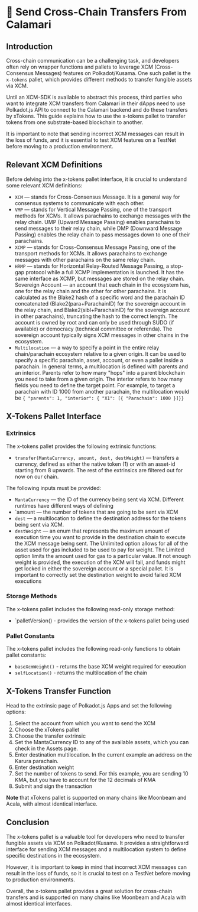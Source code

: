 # 💸 Send Cross-Chain Transfers From Calamari

## Introduction

Cross-chain communication can be a challenging task, and developers often rely on wrapper functions and pallets to leverage XCM (Cross-Consensus Messages) features on Polkadot/Kusama. One such pallet is the `x-tokens` pallet, which provides different methods to transfer fungible assets via XCM.

Until an XCM-SDK is available to abstract this process, third parties who want to integrate XCM transfers from Calamari in their dApps need to use Polkadot.js API to connect to the Calamari backend and do these transfers by xTokens. This guide explains how to use the x-tokens pallet to transfer tokens from one substrate-based blockchain to another.

It is important to note that sending incorrect XCM messages can result in the loss of funds, and it is essential to test XCM features on a TestNet before moving to a production environment.

## Relevant XCM Definitions

Before delving into the x-tokens pallet interface, it is crucial to understand some relevant XCM definitions:

* `XCM` — stands for Cross-Consensus Message. It is a general way for consensus systems to communicate with each other.
* `VMP` — stands for Vertical Message Passing, one of the transport methods for XCMs. It allows parachains to exchange messages with the relay chain. UMP (Upward Message Passing) enables parachains to send messages to their relay chain, while DMP (Downward Message Passing) enables the relay chain to pass messages down to one of their parachains.
* `XCMP` — stands for Cross-Consensus Message Passing, one of the transport methods for XCMs. It allows parachains to exchange messages with other parachains on the same relay chain.
* `HRMP` — stands for Horizontal Relay-Routed Message Passing, a stop-gap protocol while a full XCMP implementation is launched. It has the same interface as XCMP, but messages are stored on the relay chain.
Sovereign Account — an account that each chain in the ecosystem has, one for the relay chain and the other for other parachains. It is calculated as the Blake2 hash of a specific word and the parachain ID concatenated (Blake2(para+ParachainID) for the sovereign account in the relay chain, and Blake2(sibl+ParachainID) for the sovereign account in other parachains), truncating the hash to the correct length. The account is owned by root and can only be used through SUDO (if available) or democracy (technical committee or referenda). The sovereign account typically signs XCM messages in other chains in the ecosystem.
* `Multilocation` — a way to specify a point in the entire relay chain/parachain ecosystem relative to a given origin. It can be used to specify a specific parachain, asset, account, or even a pallet inside a parachain. In general terms, a multilocation is defined with parents and an interior. Parents refer to how many "hops" into a parent blockchain you need to take from a given origin. The interior refers to how many fields you need to define the target point. For example, to target a parachain with ID 1000 from another parachain, the multilocation would be `{ "parents": 1, "interior": { "X1": [{ "Parachain": 1000 }]}}`

## X-Tokens Pallet Interface

### Extrinsics
The x-tokens pallet provides the following extrinsic functions:

* `transfer(MantaCurrency, amount, dest, destWeight)` — transfers a currency, defined as either the native token (1) or with an asset-id starting from 8 upwards. The rest of the extrinsics are filtered out for now on our chain.

The following inputs must be provided:

* `MantaCurrency` — the ID of the currency being sent via XCM. Different runtimes have different ways of defining
* `amount — the number of tokens that are going to be sent via XCM
* `dest` — a multilocation to define the destination address for the tokens being sent via XCM.
* `destWeight` — an enum that represents the maximum amount of execution time you want to provide in the destination chain to execute the XCM message being sent. The Unlimited option allows for all of the asset used for gas included to be used to pay for weight. The Limited option limits the amount used for gas to a particular value. If not enough weight is provided, the execution of the XCM will fail, and funds might get locked in either the sovereign account or a special pallet. It is important to correctly set the destination weight to avoid failed XCM executions

### Storage Methods

The x-tokens pallet includes the following read-only storage method:

* `palletVersion() - provides the version of the x-tokens pallet being used

### Pallet Constants

The x-tokens pallet includes the following read-only functions to obtain pallet constants:

* `baseXcmWeight()` - returns the base XCM weight required for execution
* `selfLocation()` - returns the multilocation of the chain

## X-Tokens Transfer Function

Head to the extrinsic page of Polkadot.js Apps and set the following options:

1. Select the account from which you want to send the XCM
2. Choose the xTokens pallet
3. Choose the transfer extrinsic
4. Set the MantaCurrency ID to any of the available assets, which you can check in the Assets page.
5. Enter destination multilocation. In the current example an address on the Karura parachain.
6. Enter destination weight
7. Set the number of tokens to send. For this example, you are sending 10 KMA, but you have to account for the 12 decimals of KMA
8. Submit and sign the transaction

**Note** that xTokens pallet is supported on many chains like Moonbeam and Acala, with almost identical interface.

<!-- ![transfer](../../static/img/guides/xTokens_transfer.png) -->

## Conclusion

The x-tokens pallet is a valuable tool for developers who need to transfer fungible assets via XCM on Polkadot/Kusama. It provides a straightforward interface for sending XCM messages and a multilocation system to define specific destinations in the ecosystem.

However, it is important to keep in mind that incorrect XCM messages can result in the loss of funds, so it is crucial to test on a TestNet before moving to production environments.

Overall, the x-tokens pallet provides a great solution for cross-chain transfers and is supported on many chains like Moonbeam and Acala with almost identical interfaces.
